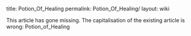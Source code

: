 title: Potion_Of_Healing
permalink: Potion_Of_Healing/
layout: wiki

This article has gone missing.
The capitalisation of the existing article is wrong: Potion_of_Healing
